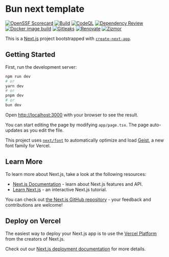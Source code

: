 # Bun next template

[![OpenSSF Scorecard](https://api.scorecard.dev/projects/github.com/dsm23/dsm23-bun-next-template/badge)](https://scorecard.dev/viewer/?uri=github.com/dsm23/dsm23-bun-next-template)
[![Build](https://github.com/dsm23/dsm23-bun-next-template/actions/workflows/build.yml/badge.svg)](https://github.com/dsm23/dsm23-bun-next-template/actions/workflows/build.yml)
[![CodeQL](https://github.com/dsm23/dsm23-bun-next-template/actions/workflows/codeql.yml/badge.svg)](https://github.com/dsm23/dsm23-bun-next-template/actions/workflows/codeql.yml)
[![Dependency Review](https://github.com/dsm23/dsm23-bun-next-template/actions/workflows/dependency-review.yml/badge.svg)](https://github.com/dsm23/dsm23-bun-next-template/actions/workflows/dependency-review.yml)
[![Docker image build](https://github.com/dsm23/dsm23-bun-next-template/actions/workflows/docker.yml/badge.svg)](https://github.com/dsm23/dsm23-bun-next-template/actions/workflows/docker.yml)
[![Gitleaks](https://github.com/dsm23/dsm23-bun-next-template/actions/workflows/gitleaks.yml/badge.svg)](https://github.com/dsm23/dsm23-bun-next-template/actions/workflows/gitleaks.yml)
[![Renovate](https://github.com/dsm23/dsm23-bun-next-template/actions/workflows/renovate.yml/badge.svg)](https://github.com/dsm23/dsm23-bun-next-template/actions/workflows/renovate.yml)
[![Zizmor](https://github.com/dsm23/dsm23-bun-next-template/actions/workflows/zizmor.yml/badge.svg)](https://github.com/dsm23/dsm23-bun-next-template/actions/workflows/zizmor.yml)

This is a [Next.js](https://nextjs.org) project bootstrapped with [`create-next-app`](https://nextjs.org/docs/app/api-reference/cli/create-next-app).

## Getting Started

First, run the development server:

```bash
npm run dev
# or
yarn dev
# or
pnpm dev
# or
bun dev
```

Open [http://localhost:3000](http://localhost:3000) with your browser to see the result.

You can start editing the page by modifying `app/page.tsx`. The page auto-updates as you edit the file.

This project uses [`next/font`](https://nextjs.org/docs/app/building-your-application/optimizing/fonts) to automatically optimize and load [Geist](https://vercel.com/font), a new font family for Vercel.

## Learn More

To learn more about Next.js, take a look at the following resources:

- [Next.js Documentation](https://nextjs.org/docs) - learn about Next.js features and API.
- [Learn Next.js](https://nextjs.org/learn) - an interactive Next.js tutorial.

You can check out [the Next.js GitHub repository](https://github.com/vercel/next.js) - your feedback and contributions are welcome!

## Deploy on Vercel

The easiest way to deploy your Next.js app is to use the [Vercel Platform](https://vercel.com/new?utm_medium=default-template&filter=next.js&utm_source=create-next-app&utm_campaign=create-next-app-readme) from the creators of Next.js.

Check out our [Next.js deployment documentation](https://nextjs.org/docs/app/building-your-application/deploying) for more details.

